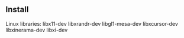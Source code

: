 Install
-------

Linux libraries:
libx11-dev libxrandr-dev libgl1-mesa-dev libxcursor-dev libxinerama-dev libxi-dev
